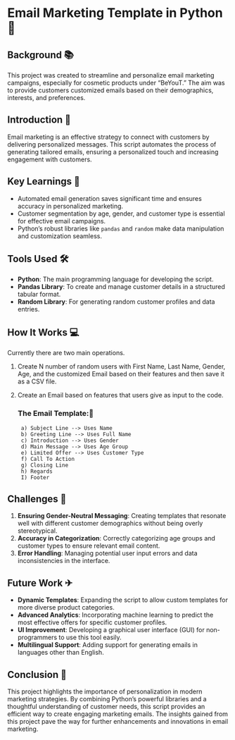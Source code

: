 # Email Marketing Template in Python 📩

## Background 📚
This project was created to streamline and personalize email marketing campaigns, especially for cosmetic products under “BeYouT.” The aim was to provide customers customized emails based on their demographics, interests, and preferences.

## Introduction 📢
Email marketing is an effective strategy to connect with customers by delivering personalized messages. This script automates the process of generating tailored emails, ensuring a personalized touch and increasing engagement with customers. 

## Key Learnings 🔑
- Automated email generation saves significant time and ensures accuracy in personalized marketing.
- Customer segmentation by age, gender, and customer type is essential for effective email campaigns.
- Python’s robust libraries like `pandas` and `random` make data manipulation and customization seamless.

## Tools Used 🛠
- **Python**: The main programming language for developing the script.
- **Pandas Library**: To create and manage customer details in a structured tabular format.
- **Random Library**: For generating random customer profiles and data entries.

## How It Works 💻
Currently there are two main operations.
  1. Create N number of random users with First Name, Last Name, Gender, Age, and the customized Email based on their features and then save it as a CSV file.
  2. Create an Email based on features that users give as input to the code.

     ### The Email Template:📜
          a) Subject Line --> Uses Name
          b) Greeting Line --> Uses Full Name
          c) Introduction --> Uses Gender
          d) Main Message --> Uses Age Group
          e) Limited Offer --> Uses Customer Type
          f) Call To Action
          g) Closing Line
          h) Regards
          I) Footer

## Challenges 🔦
1. **Ensuring Gender-Neutral Messaging**: Creating templates that resonate well with different customer demographics without being overly stereotypical.
2. **Accuracy in Categorization**: Correctly categorizing age groups and customer types to ensure relevant email content.
3. **Error Handling**: Managing potential user input errors and data inconsistencies in the interface.

## Future Work ✈
- **Dynamic Templates**: Expanding the script to allow custom templates for more diverse product categories.
- **Advanced Analytics**: Incorporating machine learning to predict the most effective offers for specific customer profiles.
- **UI Improvement**: Developing a graphical user interface (GUI) for non-programmers to use this tool easily.
- **Multilingual Support**: Adding support for generating emails in languages other than English.
  
## Conclusion 💼
This project highlights the importance of personalization in modern marketing strategies. By combining Python’s powerful libraries and a thoughtful understanding of customer needs, this script provides an efficient way to create engaging marketing emails. The insights gained from this project pave the way for further enhancements and innovations in email marketing.
